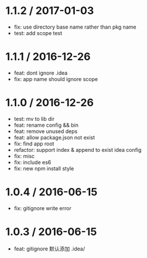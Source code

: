 
1.1.2 / 2017-01-03
==================

  * fix: use directory base name rather than pkg name
  * test: add scope test

1.1.1 / 2016-12-26
==================

  * feat: dont ignore .idea
  * fix: app name should ignore scope

1.1.0 / 2016-12-26
==================

  * test: mv to lib dir
  * feat: rename config && bin
  * feat: remove unused deps
  * feat: allow package.json not exist
  * fix: find app root
  * refactor: support index & append to exist idea config
  * fix: misc
  * fix: include es6
  * fix: new npm install style

1.0.4 / 2016-06-15
==================

  * fix: gitignore write error

1.0.3 / 2016-06-15
==================

  * feat: gitignore 默认添加 .idea/
